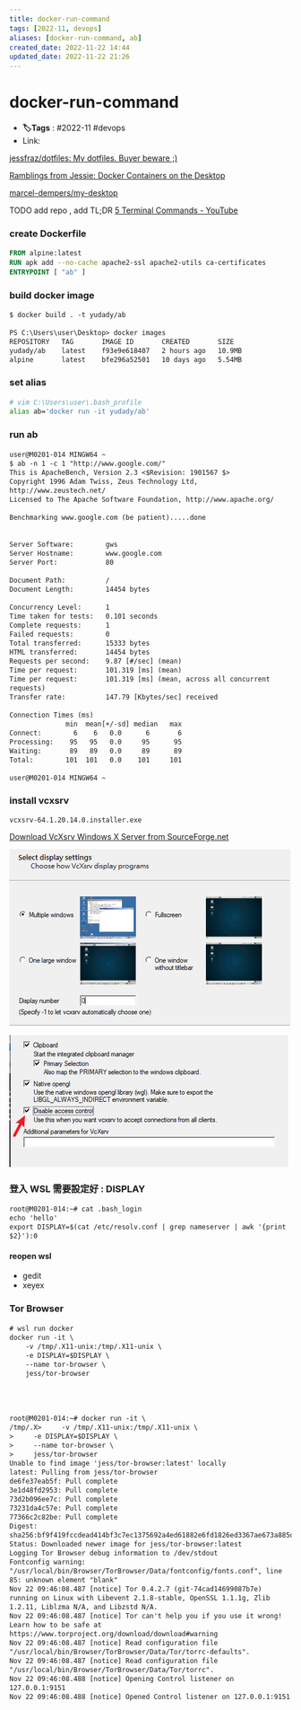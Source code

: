 ```yaml
---
title: docker-run-command
tags: [2022-11, devops]
aliases: [docker-run-command, ab]
created_date: 2022-11-22 14:44
updated_date: 2022-11-22 21:26
---
```


# docker-run-command

- **🏷️Tags** :   #2022-11 #devops 
- Link: 

[jessfraz/dotfiles: My dotfiles. Buyer beware ;)](https://github.com/jessfraz/dotfiles)

[Ramblings from Jessie: Docker Containers on the Desktop](https://blog.jessfraz.com/post/docker-containers-on-the-desktop/)

[marcel-dempers/my-desktop](https://github.com/marcel-dempers/my-desktop)

TODO add repo , add TL;DR [5 Terminal Commands - YouTube](https://www.youtube.com/watch?v=HKB8RUWZIQA)

### create Dockerfile

```Dockerfile
FROM alpine:latest
RUN apk add --no-cache apache2-ssl apache2-utils ca-certificates
ENTRYPOINT [ "ab" ]
```

### build docker image

```shell
$ docker build . -t yudady/ab

PS C:\Users\user\Desktop> docker images
REPOSITORY   TAG       IMAGE ID       CREATED       SIZE
yudady/ab    latest    f93e9e618407   2 hours ago   10.9MB
alpine       latest    bfe296a52501   10 days ago   5.54MB
```

### set alias

```bash
# vim C:\Users\user\.bash_profile
alias ab='docker run -it yudady/ab'
```



### run ab

```shell
user@M0201-014 MINGW64 ~
$ ab -n 1 -c 1 "http://www.google.com/"
This is ApacheBench, Version 2.3 <$Revision: 1901567 $>
Copyright 1996 Adam Twiss, Zeus Technology Ltd, http://www.zeustech.net/
Licensed to The Apache Software Foundation, http://www.apache.org/

Benchmarking www.google.com (be patient).....done


Server Software:        gws
Server Hostname:        www.google.com
Server Port:            80

Document Path:          /
Document Length:        14454 bytes

Concurrency Level:      1
Time taken for tests:   0.101 seconds
Complete requests:      1
Failed requests:        0
Total transferred:      15333 bytes
HTML transferred:       14454 bytes
Requests per second:    9.87 [#/sec] (mean)
Time per request:       101.319 [ms] (mean)
Time per request:       101.319 [ms] (mean, across all concurrent requests)
Transfer rate:          147.79 [Kbytes/sec] received

Connection Times (ms)
              min  mean[+/-sd] median   max
Connect:        6    6   0.0      6       6
Processing:    95   95   0.0     95      95
Waiting:       89   89   0.0     89      89
Total:        101  101   0.0    101     101

user@M0201-014 MINGW64 ~
```

### install vcxsrv

```windows
vcxsrv-64.1.20.14.0.installer.exe
```

[Download VcXsrv Windows X Server from SourceForge.net](https://sourceforge.net/projects/vcxsrv/files/latest/download)

![](images/install-wslg-202211221729.png)

![](images/install-wslg-202211221730.png)

### 登入 WSL 需要設定好 : DISPLAY

```shell
root@M0201-014:~# cat .bash_login
echo 'hello'
export DISPLAY=$(cat /etc/resolv.conf | grep nameserver | awk '{print $2}'):0

```

#### reopen wsl

- gedit
- xeyex

### Tor Browser

```wsl
# wsl run docker
docker run -it \
    -v /tmp/.X11-unix:/tmp/.X11-unix \
    -e DISPLAY=$DISPLAY \
    --name tor-browser \
    jess/tor-browser




root@M0201-014:~# docker run -it \
/tmp/.X>     -v /tmp/.X11-unix:/tmp/.X11-unix \
>     -e DISPLAY=$DISPLAY \
>     --name tor-browser \
>     jess/tor-browser
Unable to find image 'jess/tor-browser:latest' locally
latest: Pulling from jess/tor-browser
de6fe37eab5f: Pull complete
3e1d48fd2953: Pull complete
73d2b096ee7c: Pull complete
73231da4c57e: Pull complete
77366c2c82be: Pull complete
Digest: sha256:bf9f419fccdead414bf3c7ec1375692a4ed61882e6fd1826ed3367ae673a885d
Status: Downloaded newer image for jess/tor-browser:latest
Logging Tor Browser debug information to /dev/stdout
Fontconfig warning: "/usr/local/bin/Browser/TorBrowser/Data/fontconfig/fonts.conf", line 85: unknown element "blank"
Nov 22 09:46:08.487 [notice] Tor 0.4.2.7 (git-74cad14699087b7e) running on Linux with Libevent 2.1.8-stable, OpenSSL 1.1.1g, Zlib 1.2.11, Liblzma N/A, and Libzstd N/A.
Nov 22 09:46:08.487 [notice] Tor can't help you if you use it wrong! Learn how to be safe at https://www.torproject.org/download/download#warning
Nov 22 09:46:08.487 [notice] Read configuration file "/usr/local/bin/Browser/TorBrowser/Data/Tor/torrc-defaults".
Nov 22 09:46:08.487 [notice] Read configuration file "/usr/local/bin/Browser/TorBrowser/Data/Tor/torrc".
Nov 22 09:46:08.488 [notice] Opening Control listener on 127.0.0.1:9151
Nov 22 09:46:08.488 [notice] Opened Control listener on 127.0.0.1:9151
```
